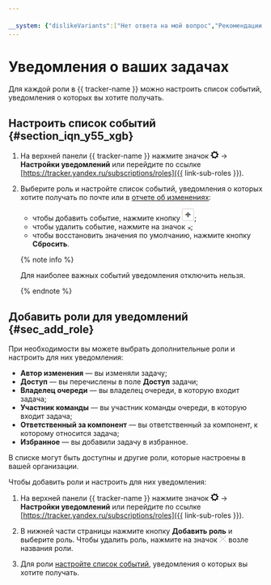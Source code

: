 ```yaml
---

__system: {"dislikeVariants":["Нет ответа на мой вопрос","Рекомендации не помогли","Содержание не соответствует заголовку","Другое"]}
---
```

# Уведомления о ваших задачах

Для каждой роли в {{ tracker-name }} можно настроить список событий, уведомления о которых вы хотите получать.

## Настроить список событий {#section_iqn_y55_xgb}


1. На верхней панели {{ tracker-name }} нажмите значок ![](../../_assets/tracker/tracker-settings.png) → **Настройки уведомлений** или перейдите по ссылке [https://tracker.yandex.ru/subscriptions/roles]({{ link-sub-roles }}).

1. Выберите роль и настройте список событий, уведомления о которых хотите получать по почте или в [отчете об изменениях](notification-digest.md):
    - чтобы добавить событие, нажмите кнопку ![](../../_assets/tracker/button-plus.png);
    - чтобы удалить событие, нажмите на значок ![](../../_assets/tracker/small-x.png);
    - чтобы восстановить значения по умолчанию, нажмите кнопку **Сбросить**.

    {% note info %}

    Для наиболее важных событий уведомления отключить нельзя.

    {% endnote %}


## Добавить роли для уведомлений {#sec_add_role}

При необходимости вы можете выбрать дополнительные роли и настроить для них уведомления:

- **Автор изменения** — вы изменяли задачу;
- **Доступ** — вы перечислены в поле **Доступ** задачи;
- **Владелец очереди** — вы владелец очереди, в которую входит задача;
- **Участник команды** — вы участник команды очереди, в которую входит задача;
- **Ответственный за компонент** — вы ответственный за компонент, к которому относится задача;
- **Избранное** — вы добавили задачу в избранное.

В списке могут быть доступны и другие роли, которые настроены в вашей организации.

Чтобы добавить роли и настроить для них уведомления:


1. На верхней панели {{ tracker-name }} нажмите значок ![](../../_assets/tracker/tracker-settings.png) → **Настройки уведомлений** или перейдите по ссылке [https://tracker.yandex.ru/subscriptions/roles]({{ link-sub-roles }}).

1. В нижней части страницы нажмите кнопку **Добавить роль** и выберите роль. Чтобы удалить роль, нажмите на значок ![](../../_assets/tracker/remove-task-type.png) возле названия роли.

2. Для роли [настройте список событий](notification-settings.md#section_iqn_y55_xgb), уведомления о которых вы хотите получать.